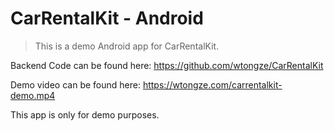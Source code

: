 # CarRentalKit - Android

> This is a demo Android app for CarRentalKit.

Backend Code can be found here:
<https://github.com/wtongze/CarRentalKit>

Demo video can be found here:
<https://wtongze.com/carrentalkit-demo.mp4>

This app is only for demo purposes.
